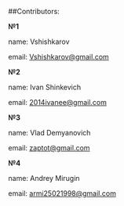 ﻿##Contributors:

**№1**

name: Vshishkarov

email: Vshishkarov@gmail.com

**№2**

name: Ivan Shinkevich

email: 2014ivanee@gmail.com

**№3**

name: Vlad Demyanovich

email: zaptot@gmail.com

**№4**

name: Andrey Mirugin

email: armi25021998@gmail.com